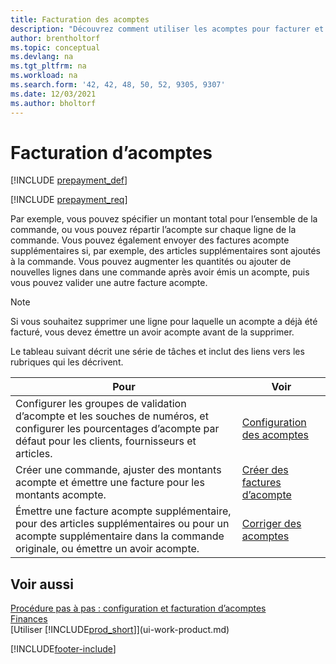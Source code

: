 ```yaml
---
title: Facturation des acomptes
description: "Découvrez comment utiliser les acomptes pour facturer et collecter les acomptes requis des clients ou régler des acomptes aux fournisseurs dans Business\_Central."
author: brentholtorf
ms.topic: conceptual
ms.devlang: na
ms.tgt_pltfrm: na
ms.workload: na
ms.search.form: '42, 42, 48, 50, 52, 9305, 9307'
ms.date: 12/03/2021
ms.author: bholtorf
---
```

# <a name="invoicing-prepayments"></a>Facturation d’acomptes

[!INCLUDE [prepayment_def](includes/prepayment_def.md)]

[!INCLUDE [prepayment_req](includes/prepayment_req.md)]

Par exemple, vous pouvez spécifier un montant total pour l’ensemble de la commande, ou vous pouvez répartir l’acompte sur chaque ligne de la commande. Vous pouvez également envoyer des factures acompte supplémentaires si, par exemple, des articles supplémentaires sont ajoutés à la commande. Vous pouvez augmenter les quantités ou ajouter de nouvelles lignes dans une commande après avoir émis un acompte, puis vous pouvez valider une autre facture acompte.  

> [!NOTE]
> Si vous souhaitez supprimer une ligne pour laquelle un acompte a déjà été facturé, vous devez émettre un avoir acompte avant de la supprimer.

Le tableau suivant décrit une série de tâches et inclut des liens vers les rubriques qui les décrivent.

|**Pour**|**Voir**|  
|------------|-------------|  
|Configurer les groupes de validation d’acompte et les souches de numéros, et configurer les pourcentages d’acompte par défaut pour les clients, fournisseurs et articles.|[Configuration des acomptes](finance-set-up-prepayments.md)|
|Créer une commande, ajuster des montants acompte et émettre une facture pour les montants acompte.|[Créer des factures d’acompte](finance-how-to-create-prepayment-invoices.md)|  
|Émettre une facture acompte supplémentaire, pour des articles supplémentaires ou pour un acompte supplémentaire dans la commande originale, ou émettre un avoir acompte.|[Corriger des acomptes](finance-how-to-correct-prepayments.md)|  

## <a name="see-also"></a>Voir aussi

[Procédure pas à pas : configuration et facturation d’acomptes](walkthrough-setting-up-and-invoicing-sales-prepayments.md)  
[Finances](finance.md)  
[Utiliser [!INCLUDE[prod_short](includes/prod_short.md)]](ui-work-product.md)  


[!INCLUDE[footer-include](includes/footer-banner.md)]
